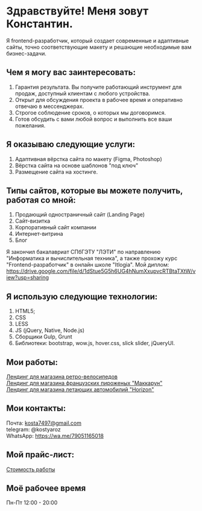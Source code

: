 # Здравствуйте! Меня зовут Константин.
Я frontend-разработчик, который создает современные и адаптивные сайты, точно соответствующие макету и решающие необходимые вам бизнес-задачи.
## Чем я могу вас заинтересовать:
1) Гарантия результата. Вы получите работающий инструмент для продаж, доступный клиентам с любого устройства.
2) Открыт для обсуждения проекта в рабочее время и оперативно отвечаю в мессенджерах.
3) Строгое соблюдение сроков, о которых мы договоримся.
4) Готов обсудить с вами любой вопрос и выполнить все ваши пожелания.

## Я оказываю следующие услуги:
1) Адаптивная вёрстка сайта по макету (Figma, Photoshop)
2) Вёрстка сайта на основе шаблонов "под ключ"
3) Размещение сайта на хостинге.

## Типы сайтов, которые вы можете получить, работая со мной:
1) Продающий одностраничный сайт (Landing Page)
2) Сайт-визитка
3) Корпоративный сайт компании
4) Интернет-витрина
5) Блог

Я закончил бакалавриат СПбГЭТУ "ЛЭТИ" по направлению "Информатика и вычислительная техника", а также прохожу курс "Frontend-разработчик" в онлайн школе "Itlogia". 
Мой диплом: https://drive.google.com/file/d/1dStue5G5h6UG4hNumXxupvcRTBtaTXtW/view?usp=sharing

## Я использую следующие технологии:
1) HTML5;
2) CSS
3) LESS
4) JS (jQuery, Native, Node.js)
5) Сборщики Gulp, Grunt
6) Библиотеки: bootstrap, wow.js, hover.css, slick slider, jQueryUI.

## Мои работы:
[Лендинг для магазина ретро-велосипедов](https://konstantinrozdestvenskii.github.io/bice/)  
[Лендинг для магазина французских пироженых "Маккарун"](https://konstantinrozdestvenskii.github.io/Macaroons/)  
[Лендинг для магазина летающих автомобилий "Horizon"](https://konstantinrozdestvenskii.github.io/Horizont/)

## Мои контакты:
Почта: kosta7497@gmail.com  
telegram: @kostyaroz  
WhatsApp: https://wa.me/79051165018  

## Мой прайс-лист:
[Стоимость работы](https://github.com/KonstantinRozdestvenskii/KonstantinRozdestvenskii/blob/main/price-list.md)  

## Моё рабочее время
Пн-Пт 12:00 - 20:00
